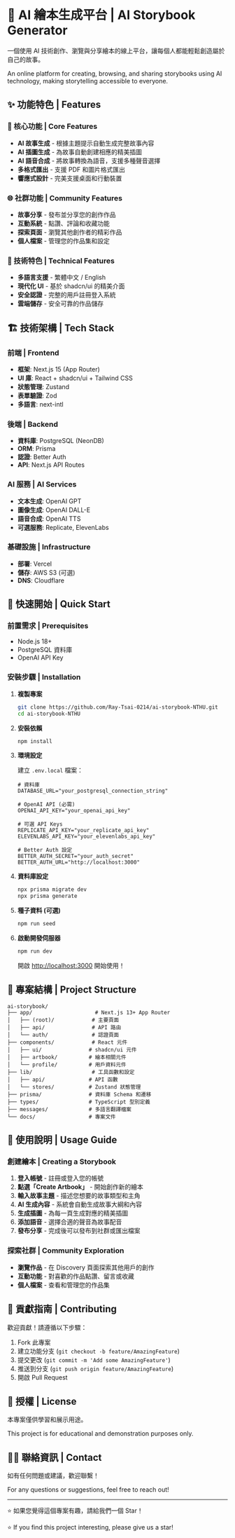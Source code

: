 # 📘 AI 繪本生成平台 | AI Storybook Generator

一個使用 AI 技術創作、瀏覽與分享繪本的線上平台，讓每個人都能輕鬆創造屬於自己的故事。

An online platform for creating, browsing, and sharing storybooks using AI technology, making storytelling accessible to everyone.

## ✨ 功能特色 | Features

### 🎯 核心功能 | Core Features
- **AI 故事生成** - 根據主題提示自動生成完整故事內容
- **AI 插圖生成** - 為故事自動創建相應的精美插圖
- **AI 語音合成** - 將故事轉換為語音，支援多種聲音選擇
- **多格式匯出** - 支援 PDF 和圖片格式匯出
- **響應式設計** - 完美支援桌面和行動裝置

### 🌐 社群功能 | Community Features
- **故事分享** - 發布並分享您的創作作品
- **互動系統** - 點讚、評論和收藏功能
- **探索頁面** - 瀏覽其他創作者的精彩作品
- **個人檔案** - 管理您的作品集和設定

### 🔧 技術特色 | Technical Features
- **多語言支援** - 繁體中文 / English
- **現代化 UI** - 基於 shadcn/ui 的精美介面
- **安全認證** - 完整的用戶註冊登入系統
- **雲端儲存** - 安全可靠的作品儲存

## 🏗️ 技術架構 | Tech Stack

### 前端 | Frontend
- **框架**: Next.js 15 (App Router)
- **UI 庫**: React + shadcn/ui + Tailwind CSS
- **狀態管理**: Zustand
- **表單驗證**: Zod
- **多語言**: next-intl

### 後端 | Backend
- **資料庫**: PostgreSQL (NeonDB)
- **ORM**: Prisma
- **認證**: Better Auth
- **API**: Next.js API Routes

### AI 服務 | AI Services
- **文本生成**: OpenAI GPT
- **圖像生成**: OpenAI DALL-E
- **語音合成**: OpenAI TTS
- **可選服務**: Replicate, ElevenLabs

### 基礎設施 | Infrastructure
- **部署**: Vercel
- **儲存**: AWS S3 (可選)
- **DNS**: Cloudflare

## 🚀 快速開始 | Quick Start

### 前置需求 | Prerequisites
- Node.js 18+
- PostgreSQL 資料庫
- OpenAI API Key

### 安裝步驟 | Installation

1. **複製專案**
   ```bash
   git clone https://github.com/Ray-Tsai-0214/ai-storybook-NTHU.git
   cd ai-storybook-NTHU
   ```

2. **安裝依賴**
   ```bash
   npm install
   ```

3. **環境設定**
   
   建立 `.env.local` 檔案：
   ```env
   # 資料庫
   DATABASE_URL="your_postgresql_connection_string"
   
   # OpenAI API (必需)
   OPENAI_API_KEY="your_openai_api_key"
   
   # 可選 API Keys
   REPLICATE_API_KEY="your_replicate_api_key"
   ELEVENLABS_API_KEY="your_elevenlabs_api_key"
   
   # Better Auth 設定
   BETTER_AUTH_SECRET="your_auth_secret"
   BETTER_AUTH_URL="http://localhost:3000"
   ```

4. **資料庫設定**
   ```bash
   npx prisma migrate dev
   npx prisma generate
   ```

5. **種子資料 (可選)**
   ```bash
   npm run seed
   ```

6. **啟動開發伺服器**
   ```bash
   npm run dev
   ```

   開啟 [http://localhost:3000](http://localhost:3000) 開始使用！

## 📁 專案結構 | Project Structure

```
ai-storybook/
├── app/                    # Next.js 13+ App Router
│   ├── (root)/            # 主要頁面
│   ├── api/               # API 路由
│   └── auth/              # 認證頁面
├── components/            # React 元件
│   ├── ui/               # shadcn/ui 元件
│   ├── artbook/          # 繪本相關元件
│   └── profile/          # 用戶資料元件
├── lib/                   # 工具函數和設定
│   ├── api/              # API 函數
│   └── stores/           # Zustand 狀態管理
├── prisma/               # 資料庫 Schema 和遷移
├── types/                # TypeScript 型別定義
├── messages/             # 多語言翻譯檔案
└── docs/                 # 專案文件
```

## 🎨 使用說明 | Usage Guide

### 創建繪本 | Creating a Storybook

1. **登入帳號** - 註冊或登入您的帳號
2. **點選「Create Artbook」** - 開始創作新的繪本
3. **輸入故事主題** - 描述您想要的故事類型和主角
4. **AI 生成內容** - 系統會自動生成故事大綱和內容
5. **生成插圖** - 為每一頁生成對應的精美插圖
6. **添加語音** - 選擇合適的聲音為故事配音
7. **發布分享** - 完成後可以發布到社群或匯出檔案

### 探索社群 | Community Exploration

- **瀏覽作品** - 在 Discovery 頁面探索其他用戶的創作
- **互動功能** - 對喜歡的作品點讚、留言或收藏
- **個人檔案** - 查看和管理您的作品集

## 🤝 貢獻指南 | Contributing

歡迎貢獻！請遵循以下步驟：

1. Fork 此專案
2. 建立功能分支 (`git checkout -b feature/AmazingFeature`)
3. 提交更改 (`git commit -m 'Add some AmazingFeature'`)
4. 推送到分支 (`git push origin feature/AmazingFeature`)
5. 開啟 Pull Request

## 📄 授權 | License

本專案僅供學習和展示用途。

This project is for educational and demonstration purposes only.

## 🙋‍♂️ 聯絡資訊 | Contact

如有任何問題或建議，歡迎聯繫！

For any questions or suggestions, feel free to reach out!

---

⭐ 如果您覺得這個專案有趣，請給我們一個 Star！

⭐ If you find this project interesting, please give us a star!